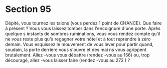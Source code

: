 # Section 95

Dépité, vous tournez les talons (vous perdez 1 point de
CHANCE).  Que faire  à présent ? Vous vous laissez tomber dans
l'encoignure d'une porte. Après quelque s instants de sombres
ruminations, vous vous rendez compte qu'il ne vous reste plus
qu'à regagner votre hôtel et à tout reprendre à zéro demain. Vous
esquissez le mouvement de vous lever pour partir quand,
soudain, la porte derrière vous s'ouvre et des mai ns vous
agrippent brutalement. Allez -vous vous débattre (rendez -vous au
156) ou, trop découragé, allez -vous laisser faire (rendez -vous au
272 ) ?